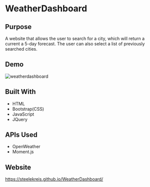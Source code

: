 # WeatherDashboard


## Purpose
A website that allows the user to search for a city, which will return a current a 5-day forecast. The user can also select a list of previously searched cities.

## Demo

![weatherdashboard](https://user-images.githubusercontent.com/89118701/151749543-5ec037ad-8303-4997-a30b-3503ae6627fb.gif)


## Built With
* HTML
* Bootstrap(CSS)
* JavaScript
* JQuery

## APIs Used

* OpenWeather
* Moment.js

## Website
https://steelekreis.github.io/WeatherDashboard/

